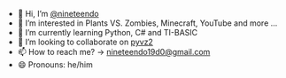 - 👋 Hi, I’m [@nineteendo](https://github.com/nineteendo)
- 👀 I’m interested in Plants VS. Zombies, Minecraft, YouTube and more ...
- 🌱 I’m currently learning Python, C# and TI-BASIC
- 💞️ I’m looking to collaborate on [pyvz2](https://github.com/nineteendo/pyvz2)
- 📫 How to reach me? -> nineteendo19d0@gmail.com
- 😄 Pronouns: he/him
<!---
- ⚡ Fun fact: ...

nineteendo/nineteendo is a ✨ special ✨ repository because its `README.md` (this file) appears on your GitHub profile.
You can click the Preview link to take a look at your changes.
--->
